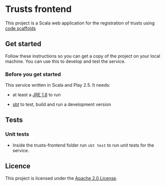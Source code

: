 # Trusts frontend

This project is a Scala web application for the registration of trusts using [code scaffolds](https://github.com/hmrc/hmrc-frontend-scaffold.g8)

## Get started

Follow these instructions so you can get a copy of the project on your local machine.  You can use this to develop and test the service.

### Before you get started

This service written in Scala and Play 2.5.  It needs:

- at least a [JRE 1.8](http://www.oracle.com/technetwork/java/javase/downloads/index.html) to run

- [sbt](https://www.scala-sbt.org/) to test, build and run a development version

## Tests

### Unit tests

- Inside the trusts-frontend folder run `sbt test` to run unit tests for the service.

## Licence

This project is licensed under the [Apache 2.0 License](LICENSE). 